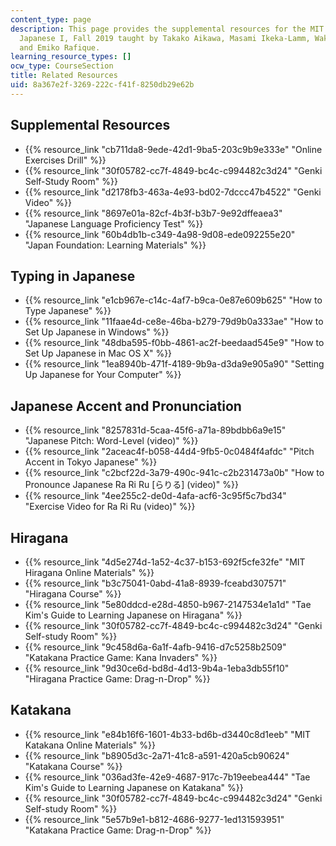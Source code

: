 ```yaml
---
content_type: page
description: This page provides the supplemental resources for the MIT course 21G.501
  Japanese I, Fall 2019 taught by Takako Aikawa, Masami Ikeka-Lamm, Wakana Maekawa,
  and Emiko Rafique.
learning_resource_types: []
ocw_type: CourseSection
title: Related Resources
uid: 8a367e2f-3269-222c-f41f-8250db29e62b
---
```


Supplemental Resources
----------------------

*   {{% resource_link "cb711da8-9ede-42d1-9ba5-203c9b9e333e" "Online Exercises Drill" %}}
*   {{% resource_link "30f05782-cc7f-4849-bc4c-c994482c3d24" "Genki Self-Study Room" %}}
*   {{% resource_link "d2178fb3-463a-4e93-bd02-7dccc47b4522" "Genki Video" %}}
*   {{% resource_link "8697e01a-82cf-4b3f-b3b7-9e92dffeaea3" "Japanese Language Proficiency Test" %}}
*   {{% resource_link "60b4db1b-c349-4a98-9d08-ede092255e20" "Japan Foundation: Learning Materials" %}}

Typing in Japanese
------------------

*   {{% resource_link "e1cb967e-c14c-4af7-b9ca-0e87e609b625" "How to Type Japanese" %}}
*   {{% resource_link "11faae4d-ce8e-46ba-b279-79d9b0a333ae" "How to Set Up Japanese in Windows" %}}
*   {{% resource_link "48dba595-f0bb-4861-ac2f-beedaad545e9" "How to Set Up Japanese in Mac OS X" %}}
*   {{% resource_link "1ea8940b-471f-4189-9b9a-d3da9e905a90" "Setting Up Japanese for Your Computer" %}}

Japanese Accent and Pronunciation
---------------------------------

*   {{% resource_link "8257831d-5caa-45f6-a71a-89bdbb6a9e15" "Japanese Pitch: Word-Level (video)" %}}
*   {{% resource_link "2aceac4f-b058-44d4-9fb5-0c0484f4afdc" "Pitch Accent in Tokyo Japanese" %}}
*   {{% resource_link "c2bcf22d-3a79-490c-941c-c2b231473a0b" "How to Pronounce Japanese Ra Ri Ru \[らりる\] (video)" %}}
*   {{% resource_link "4ee255c2-de0d-4afa-acf6-3c95f5c7bd34" "Exercise Video for Ra Ri Ru (video)" %}}

Hiragana
--------

*   {{% resource_link "4d5e274d-1a52-4c37-b153-692f5cfe32fe" "MIT Hiragana Online Materials" %}}
*   {{% resource_link "b3c75041-0abd-41a8-8939-fceabd307571" "Hiragana Course" %}}
*   {{% resource_link "5e80ddcd-e28d-4850-b967-2147534e1a1d" "Tae Kim's Guide to Learning Japanese on Hiragana" %}}
*   {{% resource_link "30f05782-cc7f-4849-bc4c-c994482c3d24" "Genki Self-study Room" %}}
*   {{% resource_link "9c458d6a-6a1f-4afb-9416-d7c5258b2509" "Katakana Practice Game: Kana Invaders" %}}
*   {{% resource_link "9d30ce6d-bd8d-4d13-9b4a-1eba3db55f10" "Hiragana Practice Game: Drag-n-Drop" %}}

Katakana
--------

*   {{% resource_link "e84b16f6-1601-4b33-bd6b-d3440c8d1eeb" "MIT Katakana Online Materials" %}}
*   {{% resource_link "b8905d3c-2a71-41c8-a591-420a5cb90624" "Katakana Course" %}}
*   {{% resource_link "036ad3fe-42e9-4687-917c-7b19eebea444" "Tae Kim's Guide to Learning Japanese on Katakana" %}}
*   {{% resource_link "30f05782-cc7f-4849-bc4c-c994482c3d24" "Genki Self-study Room" %}}
*   {{% resource_link "5e57b9e1-b812-4686-9277-1ed131593951" "Katakana Practice Game: Drag-n-Drop" %}}